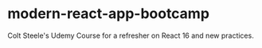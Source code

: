 # modern-react-app-bootcamp
Colt Steele's Udemy Course for a refresher on React 16 and new practices.
